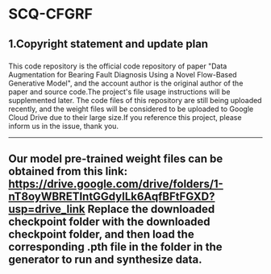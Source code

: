 # SCQ-CFGRF

## 1.Copyright statement and update plan

###
This code repository is the official code repository of paper "Data Augmentation for Bearing Fault Diagnosis Using a Novel Flow-Based Generative Model", and the account author is the original author of the paper and source code.The project's file usage instructions will be supplemented later.
The code files of this repository are still being uploaded recently, and the weight files will be considered to be uploaded to Google Cloud Drive due to their large size.If you reference this project, please inform us in the issue, thank you.


--------------------------------------------------------------------------------------------
Our model pre-trained weight files can be obtained from this link:
https://drive.google.com/drive/folders/1-nT8oyWBRETIntGGdyILk6AqfBFtFGXD?usp=drive_link
Replace the downloaded checkpoint folder with the downloaded checkpoint folder, and then load the corresponding .pth file in the folder in the generator to run and synthesize data.
--------------------------------------------------------------------------------------------
